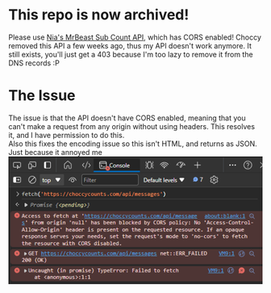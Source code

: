 # This repo is now archived!
Please use [Nia's MrBeast Sub Count API](https://nia-statistics.com/mrbeastsubcount), which has CORS enabled! Choccy removed this API a few weeks ago, thus my API doesn't work anymore. It still exists, you'll just get a 403 because I'm too lazy to remove it from the DNS records :P

# The Issue
The issue is that the API doesn't have CORS enabled, meaning that you can't make a request from any origin without using headers. This resolves it, and I have permission to do this.  
Also this fixes the encoding issue so this isn't HTML, and returns as JSON. Just because it annoyed me
![Requests to the original URL get rejected](https://github.com/Stats100/choccyproxy/blob/main/.github/assets/cors.png)
